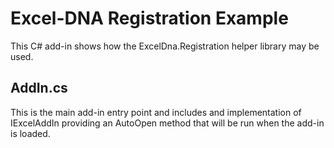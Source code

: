 Excel-DNA Registration Example
==============================

This C# add-in shows how the ExcelDna.Registration helper library may be used.

AddIn.cs
------
This is the main add-in entry point and includes and implementation of IExcelAddIn providing an AutoOpen method that will be run when the add-in is loaded.

